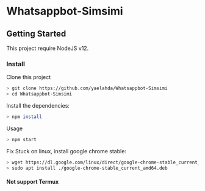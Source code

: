 # Whatsappbot-Simsimi

## Getting Started
This project require NodeJS v12.

### Install
Clone this project
```bash
> git clone https://github.com/yaelahda/Whatsappbot-Simsimi
> cd Whatsappbot-Simsimi
```

Install the dependencies:
```bash
> npm install
```

Usage
```bash
> npm start
```

Fix Stuck on linux, install google chrome stable:
```bash
> wget https://dl.google.com/linux/direct/google-chrome-stable_current_amd64.deb
> sudo apt install ./google-chrome-stable_current_amd64.deb
```


#### Not support Termux
